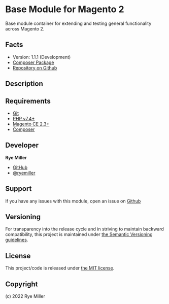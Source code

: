 Base Module for Magento 2
=========================

Base module container for extending and testing general functionality across Magento 2.


Facts
-----

 * Version: 1.1.1 (Development)
 * [Composer Package](https://packagist.org/packages/iods/module-core)
 * [Repository on Github](https://github.com/iods/magento2-core)


Description
-----------



Requirements
------------

 * [Git](http://git-scm.com)
 * [PHP v7.4+](http://php.net)
 * [Magento CE 2.3+](http://magento.com)
 * [Composer](http://getcomposer.org)


Developer
---------

**Rye Miller**

 * [GitHub](http://github.com/iods/)
 * [@ryemiller](https://twitter.com/ryemiller)


Support
-------

If you have any issues with this module, open an issue on [Github](https://github.com/iods/magento2-base/issues)


Versioning
----------

For transparency into the release cycle and in striving to maintain backward compatibility, this project is
maintained under [the Semantic Versioning guidelines](http://semver.org/).


License
-------

This project/code is released under [the MIT license](https://github.com/iods/magento2-base/LICENSE).


Copyright
---------

(c) 2022 Rye Miller
